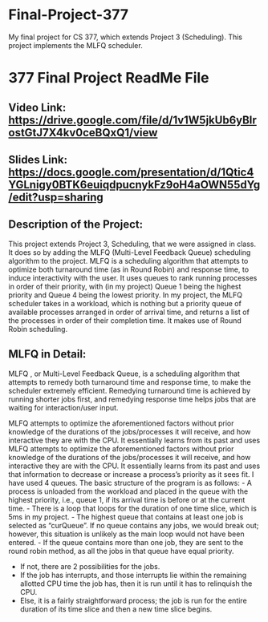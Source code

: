 # Final-Project-377
My final project for CS 377, which extends Project 3 (Scheduling). This project implements the MLFQ scheduler.
# 377 Final Project ReadMe File
## Video Link: https://drive.google.com/file/d/1v1W5jkUb6yBIrostGtJ7X4kv0ceBQxQ1/view
## Slides Link: https://docs.google.com/presentation/d/1Qtic4YGLnigy0BTK6euiqdpucnykFz9oH4aOWN55dYg/edit?usp=sharing
## Description of the Project:

This project extends Project 3, Scheduling, that we were assigned in class. It does so by adding the MLFQ (Multi-Level Feedback Queue) scheduling algorithm to the project. MLFQ is a scheduling algorithm that attempts to optimize both turnaround time (as in Round Robin) and response time, to induce interactivity with the user. It uses queues to rank running processes in order of their priority, with (in my project) Queue 1 being the highest priority and Queue 4 being the lowest priority. In my project, the MLFQ scheduler takes in a workload, which is nothing but a priority queue of available processes arranged in order of arrival time, and returns a list of the processes in order of their completion time. It makes use of Round Robin scheduling.

## MLFQ in Detail:

MLFQ , or Multi-Level Feedback Queue, is a scheduling algorithm that attempts to remedy both turnaround time and response time, to make the scheduler extremely efficient. Remedying turnaround time is achieved by running shorter jobs first, and remedying response time helps jobs that are waiting for interaction/user input. 

MLFQ attempts to optimize the aforementioned factors without prior knowledge of the durations of the jobs/processes it will receive, and how interactive they are with the CPU. It 
essentially learns from its past and uses MLFQ attempts to optimize the aforementioned factors without prior knowledge of the durations of the jobs/processes it will receive, and
how interactive they are with the CPU. It essentially learns from its past and uses that information to decrease or increase a process’s priority as it sees fit.
I have used 4 queues. The basic structure of the program is as follows:
	- A process is unloaded from the workload and placed in the queue with the highest priority, i.e., queue 1, if its arrival time is before or at the current time.
	- There is a loop that loops for the duration of one time slice, which is 5ms in my project.
  	- The highest queue that contains at least one job is selected as “curQueue”. If no queue contains any jobs, we would break out; however, this situation is unlikely as the main loop would not have been entered.
 	- If the queue contains more than one job, they are sent to the round robin method, as all the jobs in that queue have equal priority.
   - If not, there are 2 possibilities for the jobs.
   - If the job has interrupts, and those interrupts lie within the remaining allotted CPU time the job has, then it is run until it has to relinquish the CPU.
   - Else, it is a fairly straightforward process; the job is run for the entire duration of its time slice and then a new time slice begins.
